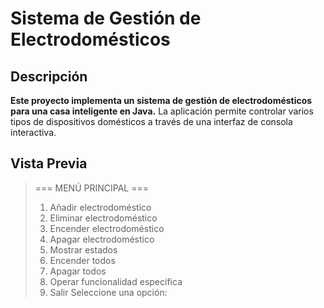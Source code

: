 # Sistema de Gestión de Electrodomésticos

##  Descripción

**Este proyecto implementa un sistema de gestión de electrodomésticos para una casa inteligente en Java.** La aplicación permite controlar varios tipos de dispositivos domésticos a través de una interfaz de consola interactiva.


## Vista Previa

> === MENÚ PRINCIPAL ===
> 1. Añadir electrodoméstico
> 2. Eliminar electrodoméstico
> 3. Encender electrodoméstico
> 4. Apagar electrodoméstico
> 5. Mostrar estados
> 6. Encender todos
> 7. Apagar todos
> 8. Operar funcionalidad específica
> 9. Salir
> Seleccione una opción:
